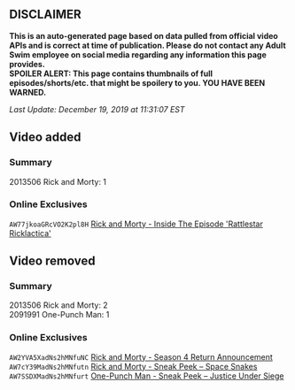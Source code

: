 ## DISCLAIMER
**This is an auto-generated page based on data pulled from official video APIs and is correct at time of publication. Please do not contact any Adult Swim employee on social media regarding any information this page provides.**  
**SPOILER ALERT: This page contains thumbnails of full episodes/shorts/etc. that might be spoilery to you. YOU HAVE BEEN WARNED.**  

_Last Update: December 19, 2019 at 11:31:07 EST_
## Video added
### Summary
2013506 Rick and Morty: 1  
### Online Exclusives
`AW77jkoaGRcVO2K2pl8H` [Rick and Morty - Inside The Episode 'Rattlestar Ricklactica'](https://www.adultswim.com/videos/rick-and-morty/inside-the-episode-rattlestar-ricklactica)  
## Video removed
### Summary
2013506 Rick and Morty: 2  
2091991 One-Punch Man: 1  
### Online Exclusives
`AW2YVA5XadNs2hMNfuNC` [Rick and Morty - Season 4 Return Announcement](https://www.adultswim.com/videos/rick-and-morty/season-4-return-announcement)  
`AW7cY39MadNs2hMNfutn` [Rick and Morty - Sneak Peek – Space Snakes](https://www.adultswim.com/videos/rick-and-morty/sneak-peek-space-snakes)  
`AW7SSDXMadNs2hMNfurt` [One-Punch Man - Sneak Peek – Justice Under Siege](https://www.adultswim.com/videos/one-punch-man/sneak-peek-justice-under-siege)  
